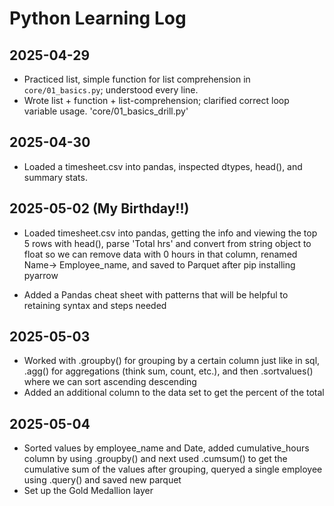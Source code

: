 # Python Learning Log

## 2025-04-29
- Practiced list, simple function for list comprehension in `core/01_basics.py`; understood every line.
- Wrote list + function + list-comprehension; clarified correct loop variable usage. 'core/01_basics_drill.py'


## 2025-04-30
- Loaded a timesheet.csv into pandas, inspected dtypes, head(), and summary stats.

## 2025-05-02 (My Birthday!!)
- Loaded timesheet.csv into pandas, getting the info and viewing the top 5 rows with head(), parse 'Total hrs' and convert from string object to float so we can remove data with 0 hours in that column, renamed Name-> Employee_name, and saved to Parquet after pip installing pyarrow

- Added a Pandas cheat sheet with patterns that will be helpful to retaining syntax and steps needed

## 2025-05-03
- Worked with .groupby() for grouping by a certain column just like in sql, .agg() for aggregations (think sum, count, etc.), and then .sortvalues() where we can sort ascending descending
- Added an additional column to the data set to get the percent of the total

## 2025-05-04
- Sorted values by employee_name and Date, added cumulative_hours column by using .groupby() and next used .cumsum() to get the cumulative sum of the values after grouping, queryed a single employee using .query() and saved new parquet
- Set up the Gold Medallion layer